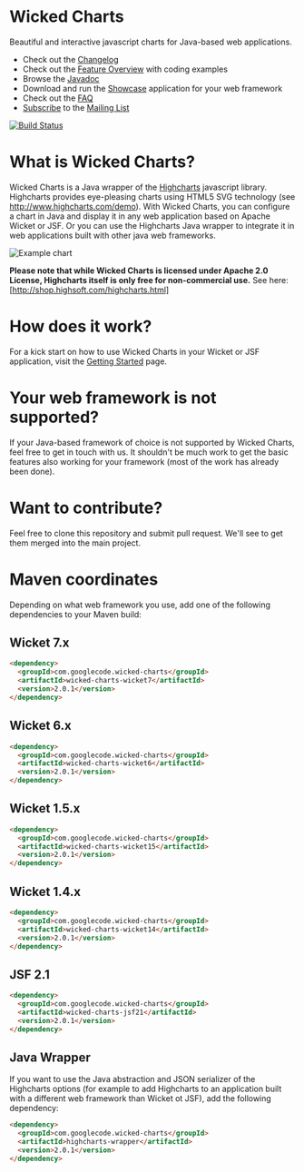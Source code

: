 Wicked Charts
=============
Beautiful and interactive javascript charts for Java-based web applications.

 * Check out the [Changelog](https://github.com/thombergs/wicked-charts/wiki/Changelog)
 * Check out the [Feature Overview](https://github.com/thombergs/wicked-charts/wiki/Feature-Overview) with coding examples
 * Browse the [Javadoc](http://thombergs.github.io/wicked-charts/apidocs)
 * Download and run the [Showcase](https://github.com/thombergs/wicked-charts/wiki/Developer-Info:-Starting-the-Showcase-Application) application for your web framework
 * Check out the [FAQ](https://github.com/thombergs/wicked-charts/wiki/FAQ)
 * [Subscribe](http://wicked-charts.2319560.n4.nabble.com/template/NamlServlet.jtp?macro=subscribe&node=1) to the [Mailing List](http://wicked-charts.2319560.n4.nabble.com/)

[![Build Status](https://travis-ci.org/thombergs/wicked-charts.png?branch=master)](https://travis-ci.org/thombergs/wicked-charts)

What is Wicked Charts?
======================
Wicked Charts is a Java wrapper of the [Highcharts](http://www.highcharts.com") javascript library. Highcharts provides eye-pleasing charts using HTML5 SVG technology (see http://www.highcharts.com/demo). With Wicked Charts, you can configure a chart in Java and display it in any web application based on Apache Wicket or JSF. Or you can use the Highcharts Java wrapper to integrate it in web applications built with other java web frameworks.

![Example chart](https://wicked-charts.googlecode.com/files/chart.png)

**Please note that while Wicked Charts is licensed under Apache 2.0 License, Highcharts itself is only free for non-commercial use.** 
See here: [http://shop.highsoft.com/highcharts.html]

How does it work?
=================
For a kick start on how to use Wicked Charts in your Wicket or JSF application, visit the [Getting Started](https://github.com/thombergs/wicked-charts/wiki/Getting-Started) page.

Your web framework is not supported?
================================
If your Java-based framework of choice is not supported by Wicked Charts, feel free to get in touch with us. It shouldn't be much work to get the basic features also working for your framework (most of the work has already been done).

Want to contribute?
===================
Feel free to clone this repository and submit pull request. We'll see to get them merged into the main project.

Maven coordinates
=================
Depending on what web framework you use, add one of the following dependencies to your Maven build:

Wicket 7.x
---------
```html
<dependency>
  <groupId>com.googlecode.wicked-charts</groupId>
  <artifactId>wicked-charts-wicket7</artifactId>
  <version>2.0.1</version>
</dependency>
```

Wicket 6.x
---------
```html
<dependency>
  <groupId>com.googlecode.wicked-charts</groupId>
  <artifactId>wicked-charts-wicket6</artifactId>
  <version>2.0.1</version>
</dependency>
```
Wicket 1.5.x
---------
```html
<dependency>
  <groupId>com.googlecode.wicked-charts</groupId>
  <artifactId>wicked-charts-wicket15</artifactId>
  <version>2.0.1</version>
</dependency>
```
Wicket 1.4.x
---------
```html
<dependency>
  <groupId>com.googlecode.wicked-charts</groupId>
  <artifactId>wicked-charts-wicket14</artifactId>
  <version>2.0.1</version>
</dependency>
```
JSF 2.1
---------
```html
<dependency>
  <groupId>com.googlecode.wicked-charts</groupId>
  <artifactId>wicked-charts-jsf21</artifactId>
  <version>2.0.1</version>
</dependency>
```

Java Wrapper
------------
If you want to use the Java abstraction and JSON serializer of the Highcharts options (for example to add Highcharts to an application built with a different web framework than Wicket ot JSF), add the following dependency:
```html
<dependency>
  <groupId>com.googlecode.wicked-charts</groupId>
  <artifactId>highcharts-wrapper</artifactId>
  <version>2.0.1</version>
</dependency>
```
